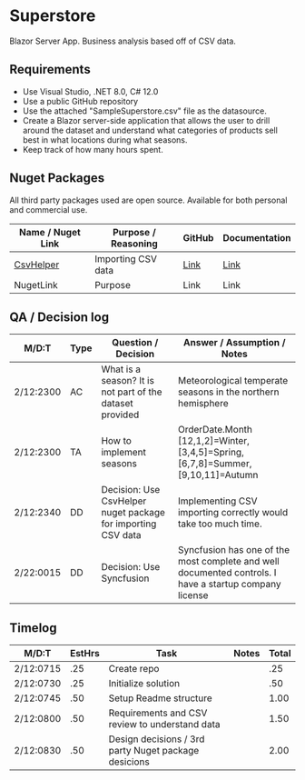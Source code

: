 # Superstore
Blazor Server App. Business analysis based off of CSV data. 

## Requirements
- Use Visual Studio, .NET 8.0, C# 12.0
- Use a public GitHub repository
- Use the attached "SampleSuperstore.csv" file as the datasource. 
- Create a Blazor server-side application that allows the user to drill around the dataset and understand what categories of products sell best in what locations during what seasons. 
- Keep track of how many hours spent. 

## Nuget Packages
All third party packages used are open source. Available for both personal and commercial use. 

| Name / Nuget Link | Purpose / Reasoning | GitHub | Documentation | 
| ----------------- |---------------------| ------------|-----------------------|
| [CsvHelper](https://www.nuget.org/packages/CsvHelper/30.1.0?_src=template)  | Importing CSV data | [Link](https://github.com/JoshClose/CsvHelper) | [Link](https://joshclose.github.io/CsvHelper/) |
| NugetLink | Purpose | Link | Link |


## QA / Decision log
| M/D:T     | Type | Question / Decision                                          | Answer / Assumption / Notes                                                       |  
| --------- |------| -------------------------------------------------------------|-----------------------------------------------------------------------------------|
| 2/12:2300 | AC   | What is a season? It is not part of the dataset provided     | Meteorological temperate seasons in the northern hemisphere                       |
| 2/12:2300 | TA   | How to implement seasons                                     | OrderDate.Month [12,1,2]=Winter, [3,4,5]=Spring, [6,7,8]=Summer, [9,10,11]=Autumn |
| 2/12:2340 | DD   | Decision: Use CsvHelper nuget package for importing CSV data | Implementing CSV importing correctly would take too much time.   |
| 2/22:0015 | DD   | Decision: Use Syncfusion                                     | Syncfusion has one of the most complete and well documented controls. I have a startup company license  |


 ## Timelog
| M/D:T     | EstHrs | Task                                                       | Notes                                           | Total   |
| --------- |------| -------------------------------------------------------------|-------------------------------------------------|---------|
| 2/12:0715 | .25   | Create repo                                                 |                                                 |.25      |
| 2/12:0730 | .25   | Initialize solution                                         |                                                 |.50      |
| 2/12:0745 | .50   | Setup Readme structure                                      |                                                 |1.00     |
| 2/12:0800 | .50   | Requirements and CSV review to understand data              |                                                 |1.50     |
| 2/12:0830 | .50   | Design decisions / 3rd party Nuget package desicions        |                                                 |2.00     |
